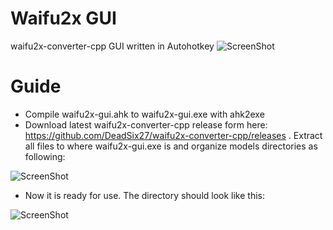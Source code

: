 # Waifu2x GUI
waifu2x-converter-cpp GUI written in Autohotkey
![ScreenShot](https://raw.githubusercontent.com/maz-1/waifu2x-gui/master/screenshot.jpg)

# Guide
* Compile waifu2x-gui.ahk to waifu2x-gui.exe with ahk2exe
* Download latest waifu2x-converter-cpp release form here: https://github.com/DeadSix27/waifu2x-converter-cpp/releases . Extract all files to where waifu2x-gui.exe is and organize models directories as following:

![ScreenShot](https://raw.githubusercontent.com/maz-1/waifu2x-gui/master/Pay_attention.jpg)

* Now it is ready for use. The directory should look like this:

![ScreenShot](https://raw.githubusercontent.com/maz-1/waifu2x-gui/master/folder.jpg)
